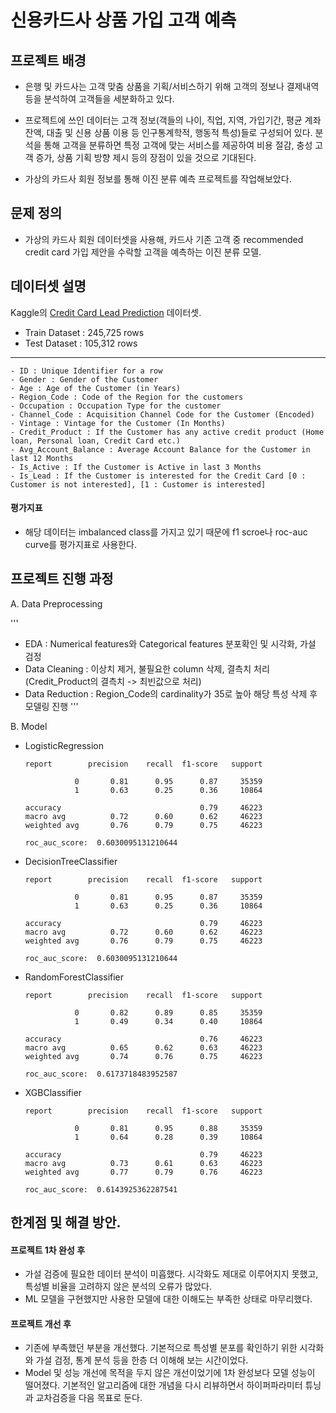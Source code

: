 신용카드사 상품 가입 고객 예측
=========================


## 프로젝트 배경 
 - 은행 및 카드사는 고객 맞춤 상품을 기획/서비스하기 위해 고객의 정보나 결제내역 등을 분석하여 고객들을 세분화하고 있다.
 
 - 프로젝트에 쓰인 데이터는 고객 정보(객들의 나이, 직업, 지역, 가입기간, 평균 계좌 잔액, 대출 및 신용 상품 이용 등 인구통계학적, 행동적 특성)들로 구성되어 있다. 분석을 통해 고객을 분류하면 특정 고객에 맞는 서비스를 제공하여 비용 절감, 충성 고객 증가, 상품 기획 방향 제시 등의 장점이 있을 것으로 기대된다.
 
 - 가상의 카드사 회원 정보를 통해 이진 분류 예측 프로젝트를 작업해보았다.


## 문제 정의
 - 가상의 카드사 회원 데이터셋을 사용해, 카드사 기존 고객 중 recommended credit card 가입 제안을 수락할 고객을 예측하는 이진 분류 모델.


## 데이터셋 설명
Kaggle의 [Credit Card Lead Prediction](https://www.kaggle.com/datasets/sajidhussain3/jobathon-may-2021-credit-card-lead-prediction) 데이터셋.

- Train Dataset : 245,725 rows
- Test Dataset : 105,312 rows

***
    - ID : Unique Identifier for a row
    - Gender : Gender of the Customer
    - Age : Age of the Customer (in Years)
    - Region_Code : Code of the Region for the customers
    - Occupation : Occupation Type for the customer
    - Channel_Code : Acquisition Channel Code for the Customer (Encoded)
    - Vintage : Vintage for the Customer (In Months)
    - Credit_Product : If the Customer has any active credit product (Home loan, Personal loan, Credit Card etc.)
    - Avg_Account_Balance : Average Account Balance for the Customer in last 12 Months
    - Is_Active : If the Customer is Active in last 3 Months
    - Is_Lead : If the Customer is interested for the Credit Card [0 : Customer is not interested], [1 : Customer is interested]


#### 평가지표 
 - 해당 데이터는 imbalanced class를 가지고 있기 때문에 f1 scroe나 roc-auc curve를 평가지표로 사용한다.

## 프로젝트 진행 과정

A. Data Preprocessing

'''
- EDA : Numerical features와 Categorical features 분포확인 및 시각화, 가설 검정
- Data Cleaning : 이상치 제거, 불필요한 column 삭제, 결측치 처리(Credit_Product의 결측치 -> 최빈값으로 처리)
- Data Reduction : Region_Code의 cardinality가 35로 높아 해당 특성 삭제 후 모델링 진행
'''

B. Model 


- LogisticRegression
    
      report        precision    recall  f1-score   support

                 0       0.81      0.95      0.87     35359
                 1       0.63      0.25      0.36     10864

      accuracy                               0.79     46223
      macro avg          0.72      0.60      0.62     46223
      weighted avg       0.76      0.79      0.75     46223

      roc_auc_score:  0.6030095131210644


- DecisionTreeClassifier


      report        precision    recall  f1-score   support
      
                 0       0.81      0.95      0.87     35359
                 1       0.63      0.25      0.36     10864
 
      accuracy                               0.79     46223
      macro avg          0.72      0.60      0.62     46223
      weighted avg       0.76      0.79      0.75     46223

      roc_auc_score:  0.6030095131210644


- RandomForestClassifier


      report        precision    recall  f1-score   support

                 0       0.82      0.89      0.85     35359
                 1       0.49      0.34      0.40     10864
                              
      accuracy                               0.76     46223
      macro avg          0.65      0.62      0.63     46223
      weighted avg       0.74      0.76      0.75     46223

      roc_auc_score:  0.6173718483952587


- XGBClassifier


     
      report        precision    recall  f1-score   support

                 0       0.81      0.95      0.88     35359
                 1       0.64      0.28      0.39     10864

      accuracy                               0.79     46223
      macro avg          0.73      0.61      0.63     46223
      weighted avg       0.77      0.79      0.76     46223

      roc_auc_score:  0.6143925362287541
      

## 한계점 및 해결 방안.

#### 프로젝트 1차 완성 후

- 가설 검증에 필요한 데이터 분석이 미흡했다. 시각화도 제대로 이루어지지 못했고, 특성별 비율을 고려하지 않은 분석의 오류가 많았다.
- ML 모델을 구현했지만 사용한 모델에 대한 이해도는 부족한 상태로 마무리했다.

#### 프로젝트 개선 후 

- 기존에 부족했던 부분을 개선했다. 기본적으로 특성별 분포를 확인하기 위한 시각화와 가설 검정, 통계 분석 등을 한층 더 이해해 보는 시간이었다.
- Model 및 성능 개선에 목적을 두지 않은 개선이었기에 1차 완성보다 모델 성능이 떨어졌다. 기본적인 알고리즘에 대한 개념을 다시 리뷰하면서 하이퍼파라미터 튜닝과 교차검증을 다음 목표로 둔다.


